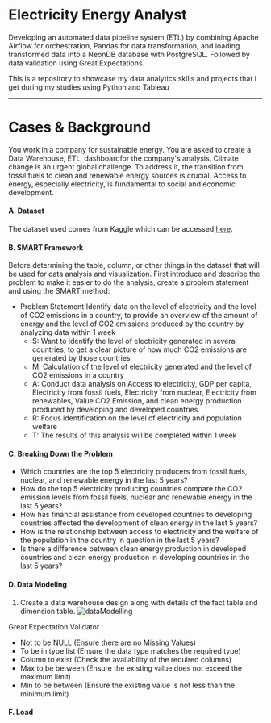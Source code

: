 # Electricity Energy Analyst

Developing an automated data pipeline system (ETL) by combining Apache Airflow for orchestration, Pandas for data transformation, and loading transformed data into a NeonDB database with PostgreSQL. Followed by data validation using Great Expectations.

This is a repository to showcase my data analytics skills and projects that i get during my studies using Python and Tableau

---

# Cases & Background
You work in a company for sustainable energy. You are asked to create a Data Warehouse, ETL, dashboardfor the company's analysis. Climate change is an urgent global challenge. To address it, the transition from fossil fuels to clean and renewable energy sources is crucial. Access to energy, especially electricity, is fundamental to social and economic development.

#### A. Dataset
The dataset used comes from Kaggle which can be accessed [here](https://console.cloud.google.com/bigquery?p=bigquery-public-data&d=thelook_ecommerce).

#### B. SMART Framework
Before determining the table, column, or other things in the dataset that will be used for data analysis and visualization. First introduce and describe the problem to make it easier to do the analysis, create a problem statement and using the SMART method:
  - Problem Statement:Identify data on the level of electricity and the level of CO2 emissions in a country, to provide an overview of the amount of energy and the level of CO2 emissions produced by the country by analyzing data within 1 week
      + S: Want to identify the level of electricity generated in several countries, to get a clear picture of how much CO2 emissions are generated by those countries
      + M: Calculation of the level of electricity generated and the level of CO2 emissions in a country
      + A: Conduct data analysis on Access to electricity, GDP per capita, Electricity from fossil fuels, Electricity from nuclear, Electricity from renewables, Value CO2 Emission, and clean energy production produced by developing and developed countries
      + R: Focus identification on the level of electricity and population welfare
      + T: The results of this analysis will be completed within 1 week

#### C. Breaking Down the Problem
  - Which countries are the top 5 electricity producers from fossil fuels, nuclear, and renewable energy in the last 5 years?
  - How do the top 5 electricity producing countries compare the CO2 emission levels from fossil fuels, nuclear and renewable energy in the last 5 years?
  - How has financial assistance from developed countries to developing countries affected the development of clean energy in the last 5 years?
  - How is the relationship between access to electricity and the welfare of the population in the country in question in the last 5 years?
  - Is there a difference between clean energy production in developed countries and clean energy production in developing countries in the last 5 years?


#### D. Data Modeling
1. Create a data warehouse design along with details of the fact table and dimension table.
![dataModelling](https://github.com/user-attachments/assets/540c540a-65d2-4e2b-9968-f8a557e57d52)



Great Expectation
Validator :
  - Not to be NULL (Ensure there are no Missing Values)
  - To be in type list (Ensure the data type matches the required type)
  - Column to exist (Check the availability of the required columns)
  - Max to be between (Ensure the existing value does not exceed the maximum limit)
  - Min to be between (Ensure the existing value is not less than the minimum limit)

#### F. Load

